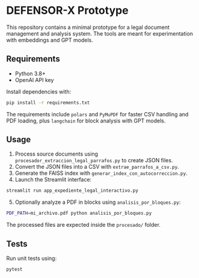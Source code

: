 # DEFENSOR-X Prototype

This repository contains a minimal prototype for a legal document management and analysis system. The tools are meant for experimentation with embeddings and GPT models.

## Requirements
- Python 3.8+
- OpenAI API key

Install dependencies with:
```bash
pip install -r requirements.txt
```

The requirements include `polars` and `PyMuPDF` for faster CSV handling and PDF
loading, plus `langchain` for block analysis with GPT models.

## Usage
1. Process source documents using `procesador_extraccion_legal_parrafos.py` to create JSON files.
2. Convert the JSON files into a CSV with `extrae_parrafos_a_csv.py`.
3. Generate the FAISS index with `generar_index_con_autocorreccion.py`.
4. Launch the Streamlit interface:
```bash
streamlit run app_expediente_legal_interactivo.py
```
5. Optionally analyze a PDF in blocks using `analisis_por_bloques.py`:
```bash
PDF_PATH=mi_archivo.pdf python analisis_por_bloques.py
```

The processed files are expected inside the `procesado/` folder.

## Tests
Run unit tests using:
```bash
pytest
```

